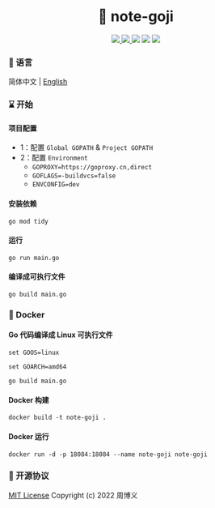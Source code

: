 <h1 align="center">📔 note-goji</h1>

<p align="center">
<a target="_blank" href="https://github.com/zhouboyi1998/note-goji"> 
<img src="https://img.shields.io/github/stars/zhouboyi1998/note-goji?logo=github">
</a>
<a target="_blank" href="https://opensource.org/licenses/MIT"> 
<img src="https://img.shields.io/badge/license-MIT-red"> 
</a>
<img src="https://img.shields.io/badge/Go-1.18-darkturquoise">
<img src="https://img.shields.io/badge/Goji-3.0.0-crimson">
<img src="https://img.shields.io/badge/MongoDB Go Driver-1.17.2-seagreen">
</p>

### 📖 语言

简体中文 | [English](./README.en.md)

### ⌛ 开始

#### 项目配置

* 1：配置 `Global GOPATH` & `Project GOPATH`
* 2：配置 `Environment`
    * `GOPROXY=https://goproxy.cn,direct`
    * `GOFLAGS=-buildvcs=false`
    * `ENVCONFIG=dev`

#### 安装依赖

```
go mod tidy
```

#### 运行

```
go run main.go
```

#### 编译成可执行文件

```
go build main.go
```

### 🐳 Docker

#### Go 代码编译成 Linux 可执行文件

```
set GOOS=linux

set GOARCH=amd64

go build main.go
```

#### Docker 构建

```
docker build -t note-goji .
```

#### Docker 运行

```
docker run -d -p 18084:18084 --name note-goji note-goji
```

### 📜 开源协议

[MIT License](https://opensource.org/licenses/MIT) Copyright (c) 2022 周博义
